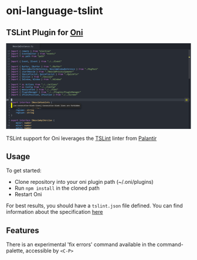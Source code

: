 # oni-language-tslint
## TSLint Plugin for [Oni](https://github.com/extr0py/oni) 

![screenshot](screenshot.png)

TSLint support for Oni leverages the [TSLint](https://github.com/palantir/tslint) linter from [Palantir](http://palantir.github.io)

## Usage

To get started:

- Clone repository into your oni plugin path (~/.oni/plugins)
- Run `npm install` in the cloned path
- Restart Oni

For best results, you should have a `tslint.json` file defined. You can find information about the specification [here](https://palantir.github.io/tslint/usage/tslint-json/)

## Features

There is an experimental 'fix errors' command available in the command-palette, accessible by `<C-P>`
